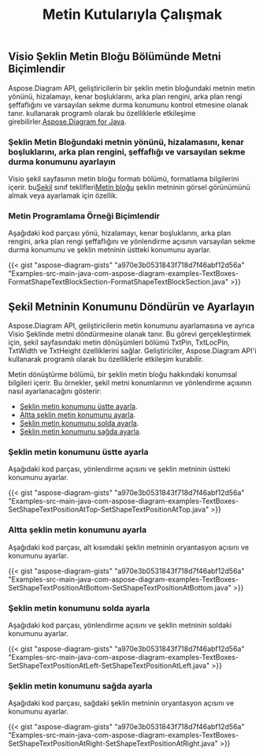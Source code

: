 ﻿---
title: Metin Kutularıyla Çalışmak
type: docs
weight: 200
url: /tr/java/working-with-text-boxes/
---
## **Visio Şeklin Metin Bloğu Bölümünde Metni Biçimlendir**
 Aspose.Diagram API, geliştiricilerin bir şeklin metin bloğundaki metnin metin yönünü, hizalamayı, kenar boşluklarını, arka plan rengini, arka plan rengi şeffaflığını ve varsayılan sekme durma konumunu kontrol etmesine olanak tanır. kullanarak programlı olarak bu özelliklerle etkileşime girebilirler.[Aspose.Diagram for Java](https://products.aspose.com/diagram/java/).
### **Şeklin Metin Bloğundaki metnin yönünü, hizalamasını, kenar boşluklarını, arka plan rengini, şeffaflığı ve varsayılan sekme durma konumunu ayarlayın**
 Visio şekil sayfasının metin bloğu formatı bölümü, formatlama bilgilerini içerir. bu[Şekil](https://reference.aspose.com/diagram/java/com.aspose.diagram/Shape) sınıf teklifleri[Metin bloğu](https://reference.aspose.com/diagram/java/com.aspose.diagram/TextBlock) şeklin metninin görsel görünümünü almak veya ayarlamak için özellik.
### **Metin Programlama Örneği Biçimlendir**
Aşağıdaki kod parçası yönü, hizalamayı, kenar boşluklarını, arka plan rengini, arka plan rengi şeffaflığını ve yönlendirme açısının varsayılan sekme durma konumunu ve şeklin metninin üstteki konumunu ayarlar.

{{< gist "aspose-diagram-gists" "a970e3b0531843f718d7f46abf12d56a" "Examples-src-main-java-com-aspose-diagram-examples-TextBoxes-FormatShapeTextBlockSection-FormatShapeTextBlockSection.java" >}}
## **Şekil Metninin Konumunu Döndürün ve Ayarlayın**
Aspose.Diagram API, geliştiricilerin metin konumunu ayarlamasına ve ayrıca Visio Şeklinde metni döndürmesine olanak tanır. Bu görevi gerçekleştirmek için, şekil sayfasındaki metin dönüşümleri bölümü TxtPin, TxtLocPin, TxtWidth ve TxtHeight özelliklerini sağlar. Geliştiriciler, Aspose.Diagram API'i kullanarak programlı olarak bu özelliklerle etkileşim kurabilir.

Metin dönüştürme bölümü, bir şeklin metin bloğu hakkındaki konumsal bilgileri içerir. Bu örnekler, şekil metni konumlarının ve yönlendirme açısının nasıl ayarlanacağını gösterir:

- [Şeklin metin konumunu üstte ayarla](/diagram/tr/java/working-with-text-boxes/).
- [Altta şeklin metin konumunu ayarla](/diagram/tr/java/working-with-text-boxes/).
- [Şeklin metin konumunu solda ayarla](/diagram/tr/java/working-with-text-boxes/).
- [Şeklin metin konumunu sağda ayarla](/diagram/tr/java/working-with-text-boxes/).
### **Şeklin metin konumunu üstte ayarla**
Aşağıdaki kod parçası, yönlendirme açısını ve şeklin metninin üstteki konumunu ayarlar.

{{< gist "aspose-diagram-gists" "a970e3b0531843f718d7f46abf12d56a" "Examples-src-main-java-com-aspose-diagram-examples-TextBoxes-SetShapeTextPositionAtTop-SetShapeTextPositionAtTop.java" >}}
### **Altta şeklin metin konumunu ayarla**
Aşağıdaki kod parçası, alt kısımdaki şeklin metninin oryantasyon açısını ve konumunu ayarlar.

{{< gist "aspose-diagram-gists" "a970e3b0531843f718d7f46abf12d56a" "Examples-src-main-java-com-aspose-diagram-examples-TextBoxes-SetShapeTextPositionAtBottom-SetShapeTextPositionAtBottom.java" >}}
### **Şeklin metin konumunu solda ayarla**
Aşağıdaki kod parçası, yönlendirme açısını ve şeklin metninin soldaki konumunu ayarlar.

{{< gist "aspose-diagram-gists" "a970e3b0531843f718d7f46abf12d56a" "Examples-src-main-java-com-aspose-diagram-examples-TextBoxes-SetShapeTextPositionAtLeft-SetShapeTextPositionAtLeft.java" >}}
### **Şeklin metin konumunu sağda ayarla**
Aşağıdaki kod parçası, sağdaki şeklin metninin oryantasyon açısını ve konumunu ayarlar.

{{< gist "aspose-diagram-gists" "a970e3b0531843f718d7f46abf12d56a" "Examples-src-main-java-com-aspose-diagram-examples-TextBoxes-SetShapeTextPositionAtRight-SetShapeTextPositionAtRight.java" >}}
